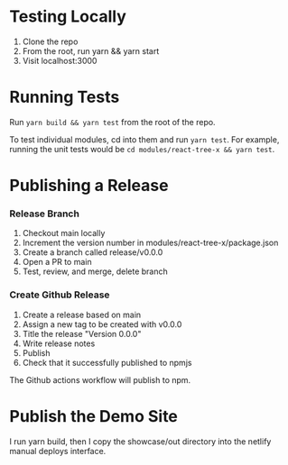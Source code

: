 # Testing Locally

1. Clone the repo
2. From the root, run yarn && yarn start
3. Visit localhost:3000

# Running Tests

Run `yarn build && yarn test` from the root of the repo.

To test individual modules, cd into them and run `yarn test`. For example, running the unit tests would be `cd modules/react-tree-x && yarn test`.

# Publishing a Release

### Release Branch

1. Checkout main locally
2. Increment the version number in modules/react-tree-x/package.json
3. Create a branch called release/v0.0.0
4. Open a PR to main
5. Test, review, and merge, delete branch

### Create Github Release

1. Create a release based on main
2. Assign a new tag to be created with v0.0.0
3. Title the release "Version 0.0.0"
4. Write release notes
5. Publish
6. Check that it successfully published to npmjs

The Github actions workflow will publish to npm.

# Publish the Demo Site

I run yarn build, then I copy the showcase/out directory into the netlify manual deploys interface.
